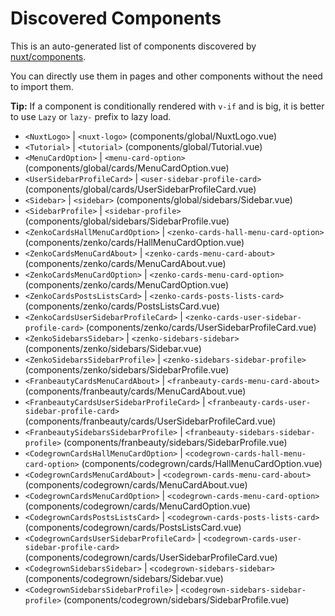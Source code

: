 # Discovered Components

This is an auto-generated list of components discovered by [nuxt/components](https://github.com/nuxt/components).

You can directly use them in pages and other components without the need to import them.

**Tip:** If a component is conditionally rendered with `v-if` and is big, it is better to use `Lazy` or `lazy-` prefix to lazy load.

- `<NuxtLogo>` | `<nuxt-logo>` (components/global/NuxtLogo.vue)
- `<Tutorial>` | `<tutorial>` (components/global/Tutorial.vue)
- `<MenuCardOption>` | `<menu-card-option>` (components/global/cards/MenuCardOption.vue)
- `<UserSidebarProfileCard>` | `<user-sidebar-profile-card>` (components/global/cards/UserSidebarProfileCard.vue)
- `<Sidebar>` | `<sidebar>` (components/global/sidebars/Sidebar.vue)
- `<SidebarProfile>` | `<sidebar-profile>` (components/global/sidebars/SidebarProfile.vue)
- `<ZenkoCardsHallMenuCardOption>` | `<zenko-cards-hall-menu-card-option>` (components/zenko/cards/HallMenuCardOption.vue)
- `<ZenkoCardsMenuCardAbout>` | `<zenko-cards-menu-card-about>` (components/zenko/cards/MenuCardAbout.vue)
- `<ZenkoCardsMenuCardOption>` | `<zenko-cards-menu-card-option>` (components/zenko/cards/MenuCardOption.vue)
- `<ZenkoCardsPostsListsCard>` | `<zenko-cards-posts-lists-card>` (components/zenko/cards/PostsListsCard.vue)
- `<ZenkoCardsUserSidebarProfileCard>` | `<zenko-cards-user-sidebar-profile-card>` (components/zenko/cards/UserSidebarProfileCard.vue)
- `<ZenkoSidebarsSidebar>` | `<zenko-sidebars-sidebar>` (components/zenko/sidebars/Sidebar.vue)
- `<ZenkoSidebarsSidebarProfile>` | `<zenko-sidebars-sidebar-profile>` (components/zenko/sidebars/SidebarProfile.vue)
- `<FranbeautyCardsMenuCardAbout>` | `<franbeauty-cards-menu-card-about>` (components/franbeauty/cards/MenuCardAbout.vue)
- `<FranbeautyCardsUserSidebarProfileCard>` | `<franbeauty-cards-user-sidebar-profile-card>` (components/franbeauty/cards/UserSidebarProfileCard.vue)
- `<FranbeautySidebarsSidebarProfile>` | `<franbeauty-sidebars-sidebar-profile>` (components/franbeauty/sidebars/SidebarProfile.vue)
- `<CodegrownCardsHallMenuCardOption>` | `<codegrown-cards-hall-menu-card-option>` (components/codegrown/cards/HallMenuCardOption.vue)
- `<CodegrownCardsMenuCardAbout>` | `<codegrown-cards-menu-card-about>` (components/codegrown/cards/MenuCardAbout.vue)
- `<CodegrownCardsMenuCardOption>` | `<codegrown-cards-menu-card-option>` (components/codegrown/cards/MenuCardOption.vue)
- `<CodegrownCardsPostsListsCard>` | `<codegrown-cards-posts-lists-card>` (components/codegrown/cards/PostsListsCard.vue)
- `<CodegrownCardsUserSidebarProfileCard>` | `<codegrown-cards-user-sidebar-profile-card>` (components/codegrown/cards/UserSidebarProfileCard.vue)
- `<CodegrownSidebarsSidebar>` | `<codegrown-sidebars-sidebar>` (components/codegrown/sidebars/Sidebar.vue)
- `<CodegrownSidebarsSidebarProfile>` | `<codegrown-sidebars-sidebar-profile>` (components/codegrown/sidebars/SidebarProfile.vue)
